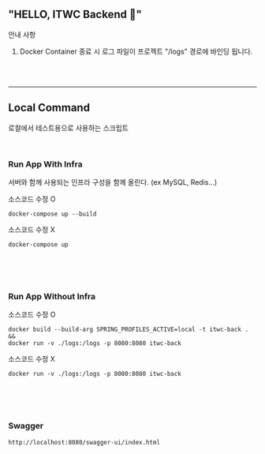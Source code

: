 ## "HELLO, ITWC Backend 🥇️" 

안내 사항
1. Docker Container 종료 시 로그 파일이 프로젝트 "/logs" 경로에 바인딩 됩니다.

<BR><BR>



---
## Local Command

로컬에서 테스트용으로 사용하는 스크립트

<br>

### Run App With Infra
서버와 함께 사용되는 인프라 구성을 함께 올린다. (ex MySQL, Redis...)

소스코드 수정 O
````
docker-compose up --build
````
소스코드 수정 X
````
docker-compose up
````
<br><br><br>

### Run App Without Infra
소스코드 수정 O
````
docker build --build-arg SPRING_PROFILES_ACTIVE=local -t itwc-back . && 
docker run -v ./logs:/logs -p 8080:8080 itwc-back
````
소스코드 수정 X
````
docker run -v ./logs:/logs -p 8080:8080 itwc-back
````

<br><br><br>
### Swagger
````
http://localhost:8080/swagger-ui/index.html
````
